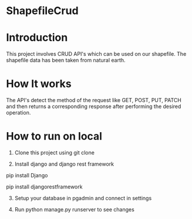 # ShapefileCrud

# Introduction
This project involves CRUD API's which can be used on our shapefile. The shapefile data has been taken from natural earth.

# How It works
The API's detect the method of the request like GET, POST, PUT, PATCH and then returns a corresponding response after performing the desired operation.


# How to run on local
1. Clone this project using git clone

2. Install django and django rest framework

pip install Django

pip install djangorestframework


3. Setup your database in pgadmin and connect in settings

4. Run python manage.py runserver to see changes
